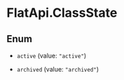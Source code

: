 # FlatApi.ClassState

## Enum


* `active` (value: `"active"`)

* `archived` (value: `"archived"`)


